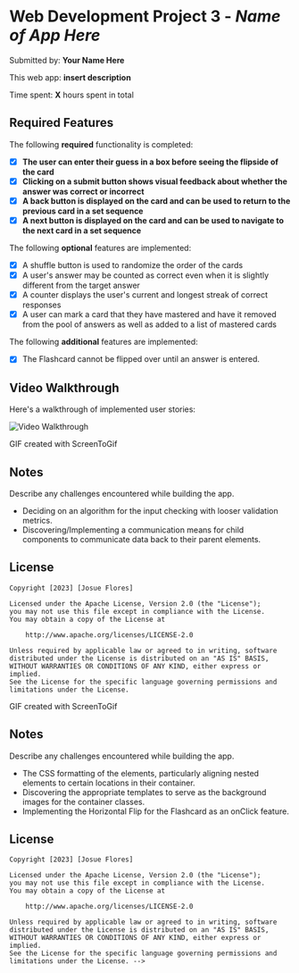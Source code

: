 # Web Development Project 3 - *Name of App Here*

Submitted by: **Your Name Here**

This web app: **insert description**

Time spent: **X** hours spent in total

## Required Features

The following **required** functionality is completed:

- [X] **The user can enter their guess in a box before seeing the flipside of the card**
- [X] **Clicking on a submit button shows visual feedback about whether the answer was correct or incorrect**
- [X] **A back button is displayed on the card and can be used to return to the previous card in a set sequence**
- [X] **A next button is displayed on the card and can be used to navigate to the next card in a set sequence**

The following **optional** features are implemented:

- [X] A shuffle button is used to randomize the order of the cards
- [X] A user's answer may be counted as correct even when it is slightly different from the target answer
- [X] A counter displays the user's current and longest streak of correct responses
- [X] A user can mark a card that they have mastered and have it removed from the pool of answers as well as added to a list of mastered cards

The following **additional** features are implemented:

* [X] The Flashcard cannot be flipped over until an answer is entered.

## Video Walkthrough

Here's a walkthrough of implemented user stories:

<img src='./public/Pokemon-Flashcards-2.gif' title='Video Walkthrough' width='' alt='Video Walkthrough' />

<!-- imgur link: https://imgur.com/a/QiBdgFK  --> 

<!-- Replace this with whatever GIF tool you used! -->
GIF created with ScreenToGif
<!-- Recommended tools:
[Kap](https://getkap.co/) for macOS
[ScreenToGif](https://www.screentogif.com/) for Windows
[peek](https://github.com/phw/peek) for Linux. -->

## Notes

Describe any challenges encountered while building the app.
* Deciding on an algorithm for the input checking with looser validation metrics.
* Discovering/Implementing a communication means for child components to communicate data back to their parent elements.


## License

    Copyright [2023] [Josue Flores]

    Licensed under the Apache License, Version 2.0 (the "License");
    you may not use this file except in compliance with the License.
    You may obtain a copy of the License at

        http://www.apache.org/licenses/LICENSE-2.0

    Unless required by applicable law or agreed to in writing, software
    distributed under the License is distributed on an "AS IS" BASIS,
    WITHOUT WARRANTIES OR CONDITIONS OF ANY KIND, either express or implied.
    See the License for the specific language governing permissions and
    limitations under the License.


<!-- # Web Development Project 2 - *Flashcards*

Submitted by: **Josue Flores**

This web app: *A Guess that Pokemon Flashcard Web App relating to Pokemon within the Pokedex of the franchise*

Time spent: **24** hours spent in total

## Required Features

The following **required** functionality is completed:

- [X] **The title of the card set and some information about it, such as a short description and the total number of cards are displayed**
- [X] **A single card at a time is displayed, only showing one of the components of the information pair**
- [X] **A list of card pairs is created**
- [X] **Clicking on the card shows the corresponding component of the information pair**
- [X] **Clicking the next button displays a random new card**

The following **optional** features are implemented:

- [X] Cards contains images in addition to or in place of text
- [X] Cards have different visual styles such as color based on their category
  - [X] *Colored Borders based on difficulty*

The following **additional** features are implemented:

* [X] Added a Horizontal Flip feature to the Flashcard upon click

## Video Walkthrough

Here's a walkthrough of implemented required features:

<img src='./public/Pokemon-Flashcards.gif' title='Video Walkthrough' width='' alt='Video Walkthrough' /> 

<!-- imgur link: https://imgur.com/a/rTdDVdY  --> 

<!-- Replace this with whatever GIF tool you used! -->
GIF created with ScreenToGif  
<!-- Recommended tools:
[Kap](https://getkap.co/) for macOS
[ScreenToGif](https://www.screentogif.com/) for Windows
[peek](https://github.com/phw/peek) for Linux. -->

## Notes

Describe any challenges encountered while building the app.

* The CSS formatting of the elements, particularly aligning nested elements to certain locations in their container.
* Discovering the appropriate templates to serve as the background images for the container classes.
* Implementing the Horizontal Flip for the Flashcard as an onClick feature.

## License

    Copyright [2023] [Josue Flores]

    Licensed under the Apache License, Version 2.0 (the "License");
    you may not use this file except in compliance with the License.
    You may obtain a copy of the License at

        http://www.apache.org/licenses/LICENSE-2.0

    Unless required by applicable law or agreed to in writing, software
    distributed under the License is distributed on an "AS IS" BASIS,
    WITHOUT WARRANTIES OR CONDITIONS OF ANY KIND, either express or implied.
    See the License for the specific language governing permissions and
    limitations under the License. -->
